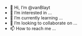 - 👋 Hi, I’m @vanBlayt
- 👀 I’m interested in ...
- 🌱 I’m currently learning ...
- 💞️ I’m looking to collaborate on ...
- 📫 How to reach me ...

<!---
vanBlayt/vanBlayt is a ✨ special ✨ repository because its `README.md` (this file) appears on your GitHub profile.
You can click the Preview link to take a look at your changes.
--->
